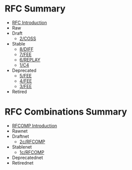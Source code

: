 # RFC Summary

* [RFC Introduction](README.md)
* Raw
* Draft
  * [2/COSS](2/README.md)
* Stable
  * [8/DIFF](8/README.md)
  * [7/FEE](7/README.md)
  * [6/REPLAY](6/README.md)
  * [1/C4](1/README.md)
* Deprecated
  * [5/FEE](5/README.md)
  * [4/FEE](4/README.md)
  * [3/FEE](3/README.md)
* Retired

# RFC Combinations Summary

* [RFCOMP Introduction](RFCOMP.md)
* Rawnet
* Draftnet
  * [2c/RFCOMP](2c/README.md)
* Stablenet
  * [1c/RFCOMP](1c/README.md)
* Deprecatednet
* Retirednet
